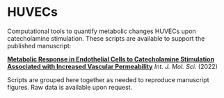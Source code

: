 # HUVECs
Computational tools to quantify metabolic changes HUVECs upon catecholamine stimulation. 
These scripts are available to support the published manuscript:

[**Metabolic Response in Endothelial Cells to Catecholamine Stimulation Associated with Increased Vascular Permeability**](https://www.mdpi.com/1422-0067/23/6/3162)
_Int. J. Mol. Sci._ (2022)

Scripts are grouped here together as needed to reproduce manuscript figures. 
Raw data is available upon request.
